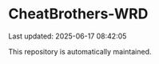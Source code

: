 # CheatBrothers-WRD

Last updated: 2025-06-17 08:42:05

This repository is automatically maintained.

